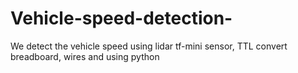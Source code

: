 # Vehicle-speed-detection-
 We detect the vehicle speed using lidar tf-mini sensor, TTL convert breadboard, wires and using python
